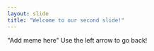 ```yaml
---
layout: slide
title: "Welcome to our second slide!"
---
```

"Add meme here"
Use the left arrow to go back!
